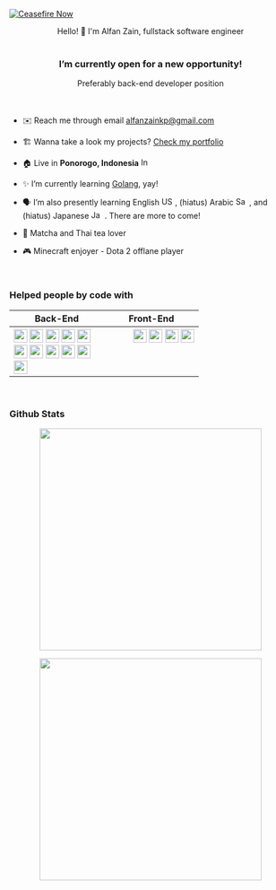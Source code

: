 [![Ceasefire Now](https://badge.techforpalestine.org/default)](https://techforpalestine.org/learn-more)

<div align="center">Hello! 👋 I'm Alfan Zain, fullstack software engineer</div>  
  
<br />

<div align="center"><b><h3>I’m currently open for a new opportunity!</h3></b>
Preferably back-end developer position</div>

<br />
<br />

- ✉️ Reach me through email alfanzainkp@gmail.com

- 🏗 Wanna take a look my projects? [Check my portfolio](https://www.notion.so/alfanzain/Alfan-Zain-s-Portfolio-f021212cc2e840aba33826efc6032731)

- 🏠 Live in <b>Ponorogo, Indonesia</b> <img
  src="https://flagcdn.com/20x15/id.png"
  srcset="https://flagcdn.com/40x30/id.png 2x,
    https://flagcdn.com/60x45/id.png 3x"
  width="20"
  height="15"
  alt="Indonesia">
  
- ✨ I’m currently learning [Golang](https://golang.org/), yay!
  
- 🗣️ I’m also presently learning English <img
  src="https://flagcdn.com/20x15/us.png"
  srcset="https://flagcdn.com/40x30/us.png 2x,
    https://flagcdn.com/60x45/us.png 3x"
  width="20"
  height="15"
  alt="USA"> , (hiatus) Arabic <img
  src="https://flagcdn.com/20x15/sa.png"
  srcset="https://flagcdn.com/40x30/sa.png 2x,
    https://flagcdn.com/60x45/sa.png 3x"
  width="20"
  height="15"
  alt="Saudi Arabia"> , and (hiatus) Japanese <img
  src="https://flagcdn.com/20x15/jp.png"
  srcset="https://flagcdn.com/40x30/jp.png 2x,
    https://flagcdn.com/60x45/jp.png 3x"
  width="20"
  height="15"
  alt="Japan"> . There are more to come!
  
- 🍵 Matcha and Thai tea lover

- 🎮 Minecraft enjoyer - Dota 2 offlane player
  

<br/>  


<h3>Helped people by code with</h3>
<table align="center">
	<tr>
        <th align="center" width="153">
        Back-End
	    </th>
	    <th align="center" width="153">
        Front-End
	    </th>
	</tr>
	<tr>
        <th align="left" valign="top" width="153">
	        <img alt="" src="https://img.shields.io/badge/PHP-777BB4?style=for-the-badge&logo=php&logoColor=white" height="24px" />
	        <img alt="" src="https://img.shields.io/badge/Laravel-FF2D20?style=for-the-badge&logo=laravel&logoColor=white" height="24px" />
		<img alt="" src="https://img.shields.io/badge/Livewire-4E56A6?logo=livewire&logoColor=fff&style=for-the-badge" height="24px" />
			<img alt="" src="https://img.shields.io/badge/TypeScript-007ACC?style=for-the-badge&logo=typescript&logoColor=white" height="24px" />
			<img alt="" src="https://img.shields.io/badge/Node.js-43853D?style=for-the-badge&logo=node.js&logoColor=white" height="24px" />
			<img alt="" src="https://img.shields.io/badge/Express.js-404D59?style=for-the-badge" height="24px" />
			<img alt="" src="https://img.shields.io/badge/sequelize-323330?style=for-the-badge&logo=sequelize&logoColor=blue" height="24px" />
	  	    <img alt="" src="https://img.shields.io/badge/Go-00ADD8?style=for-the-badge&logo=go&logoColor=white" height="24px" />
			<img alt="" src="https://img.shields.io/badge/MySQL-005C84?style=for-the-badge&logo=mysql&logoColor=white" height="24px" />
			<img alt="" src="https://img.shields.io/badge/PostgreSQL-316192?style=for-the-badge&logo=postgresql&logoColor=white" height="24px" />
			<img alt="" src="https://img.shields.io/badge/MongoDB-4EA94B?style=for-the-badge&logo=mongodb&logoColor=white" height="24px" />
	    </th>
	    <th align="right" valign="top" width="153">
	    	<img alt="" src="https://img.shields.io/badge/Vue.js-35495E?style=for-the-badge&logo=vue.js&logoColor=4FC08D" height="24px" />
			<img alt="" src="https://img.shields.io/badge/React-20232A?style=for-the-badge&logo=react&logoColor=61DAFB" height="24px" />
	  	    <img alt="" src="https://img.shields.io/badge/Angular-DD0031?style=for-the-badge&logo=angular&logoColor=white" height="24px" />
	  	    <img alt="" src="https://img.shields.io/badge/Redux-593D88?style=for-the-badge&logo=redux&logoColor=white" height="24px" />
	    </th>
	</tr>
</table>

<br/> 


<h3>Github Stats</h3>  
<p align=center>
  <div align=center>
    <a href="#">
      <img width=396 align="center" src="https://github-readme-stats.vercel.app/api/top-langs/?username=alfanzain&theme=dark&hide_border=false&include_all_commits=false&count_private=false&layout=compact" />
    </a>
  </div>
</p>
<p align=center>
  <div align=center>
    <a href="#" title="Go to Source">
      <img align="center" width=396 src="https://github-readme-stats.vercel.app/api?username=alfanzain&theme=dark&hide_border=false&include_all_commits=false&count_private=false" />
    </a>
  </div>
</p>
